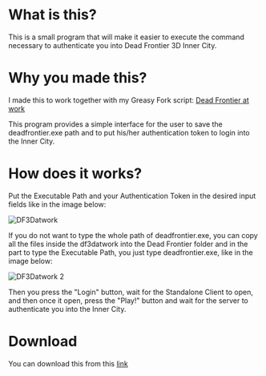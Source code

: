 # What is this?
This is a small program that will make it easier to execute the command necessary to authenticate you into Dead Frontier 3D Inner City.

# Why you made this?
I made this to work together with my Greasy Fork script: [Dead Frontier at work](https://greasyfork.org/en/scripts/468944-dead-frontier-at-work)

This program provides a simple interface for the user to save the deadfrontier.exe path and to put his/her authentication token to login into the Inner City.

# How does it works?
Put the Executable Path and your Authentication Token in the desired input fields like in the image below:

![DF3Datwork](https://i.imgur.com/f9KeG8h.png)

If you do not want to type the whole path of deadfrontier.exe, you can copy all the files inside the df3datwork into the Dead Frontier folder and in the part to type the Executable Path, you just type deadfrontier.exe, like in the image below:

![DF3Datwork 2](https://i.imgur.com/cumOOgn.png)

Then you press the "Login" button, wait for the Standalone Client to open, and then once it open, press the "Play!" button and wait for the server to authenticate you into the Inner City.

# Download

You can download this from this [link](https://github.com/ils94/DF3D_at_Work/releases/download/release/df3datwork.zip)
